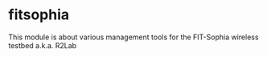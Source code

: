 # fitsophia

This module is about various management tools for the FIT-Sophia wireless testbed a.k.a. R2Lab
